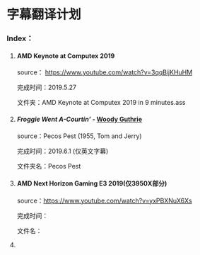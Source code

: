 # 字幕翻译计划

### Index：

1. #### AMD Keynote at Computex 2019

   source： https://www.youtube.com/watch?v=3qqBijKHuHM

   完成时间：2019.5.27

   文件夹：AMD Keynote at Computex 2019 in 9 minutes.ass

2. #### *Froggie Went A-Courtin'* - [Woody Guthrie](https://music.163.com/artist?id=84062)

   source：Pecos Pest (1955, Tom and Jerry)

   完成时间：2019.6.1 (仅英文字幕)

   文件夹名：Pecos Pest

3. #### AMD Next Horizon Gaming E3 2019(仅3950X部分)

   source：https://www.youtube.com/watch?v=yxPBXNuX6Xs

   完成时间：

   文件名：

4. 

    

